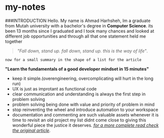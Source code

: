 # my-notes
###INTRODUCTION
Hello. My name is Ahmad Harhsheh, Im a graduate from Mutah university with a bachelor's degree in **Computer Science**. its been 13 months since I graduated and I took many chances and looked at different job opportunities and through all that one statement held me together 
>
>*"Fall down, stand up. fall down, stand up. this is the way of life"*.
>
    now for a small summary in the shape of a list for the article 
**"Learn the fundamentals of a good developer mindset in 15 minutes"**
- keep it simple.(overengineering, overcomplicating will hurt in the long run)
- UX is just as improtant as functional code
- clear communication and understanding is always the first step in problem solving
- problem solving being done with value and priority of problem in mind
- stop reinventing the wheel and introduce automation to your workspace
- documentation and commenting are such valuable assets whenever it is time to revisit an old project
my list didnt come close to giving this wonderful piece the justice it deserves.
*[for a more complete read check the original article](https://www.freecodecamp.org/news/learn-the-fundamentals-of-a-good-developer-mindset-in-15-minutes-81321ab8a682/)*.